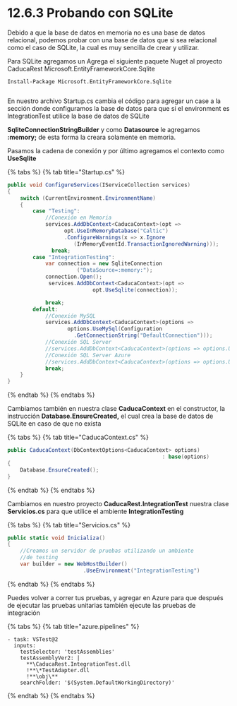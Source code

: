 # 12.6.3 Probando con SQLite

Debido a que la base de datos en memoria no es una base de datos relacional, podemos probar con una base de datos que si sea relacional como el caso de SQLite, la cual es muy sencilla de crear y utilizar.

Para SQLite agregamos un Agrega el siguiente paquete Nuget al proyecto CaducaRest Microsoft.EntityFrameworkCore.Sqlite

```text
Install-Package Microsoft.EntityFrameworkCore.Sqlite 
    
```

En nuestro archivo Startup.cs cambia el código para agregar un case a la sección donde configuramos la base de datos para que si el environment es IntegrationTest utilice la base de datos de SQLite

**SqliteConnectionStringBuilder** y como **Datasource** le agregamos **:memory;** de esta forma la creara solamente en memoria.

Pasamos la cadena de conexión y por último agregamos el contexto como **UseSqlite**

{% tabs %}
{% tab title="Startup.cs" %}
```csharp
public void ConfigureServices(IServiceCollection services)
{
    switch (CurrentEnvironment.EnvironmentName)
    {
        case "Testing":
            //Conexión en Memoria
            services.AddDbContext<CaducaContext>(opt => 
                  opt.UseInMemoryDatabase("Caltic")
                  .ConfigureWarnings(x => x.Ignore
                     (InMemoryEventId.TransactionIgnoredWarning)));
              break;
        case "IntegrationTesting":
            var connection = new SqliteConnection
                      ("DataSource=:memory:");
            connection.Open();
             services.AddDbContext<CaducaContext>(opt => 
                           opt.UseSqlite(connection));

            break;
        default:
            //Conexión MySQL
            services.AddDbContext<CaducaContext>(options => 
                   options.UseMySql(Configuration
                     .GetConnectionString("DefaultConnection")));
            //Conexión SQL Server
            //services.AddDbContext<CaducaContext>(options => options.UseSqlServer(Configuration.GetConnectionString("SQLServerConnection")));
            //Conexión SQL Server Azure
            //services.AddDbContext<CaducaContext>(options => options.UseSqlServer(Configuration.GetConnectionString("AzureSQLConnection")));
            break;
    }
}
```
{% endtab %}
{% endtabs %}

Cambiamos también en nuestra clase **CaducaContext** en el constructor, la instrucción **Database.EnsureCreated,** el cual crea la base de datos de SQLite en caso de que no exista

{% tabs %}
{% tab title="CaducaContext.cs" %}
```csharp
public CaducaContext(DbContextOptions<CaducaContext> options) 
                                                 : base(options)
{
    Database.EnsureCreated();
}
```
{% endtab %}
{% endtabs %}

Cambiamos en nuestro proyecto **CaducaRest.IntegrationTest** nuestra clase **Servicios.cs** para que utilice el ambiente **IntegrationTesting**

{% tabs %}
{% tab title="Servicios.cs" %}
```csharp
public static void Inicializa()
{
    //Creamos un servidor de pruebas utilizando un ambiente
    //de testing
    var builder = new WebHostBuilder()
                        .UseEnvironment("IntegrationTesting")
```
{% endtab %}
{% endtabs %}

Puedes volver a correr tus pruebas, y agregar en Azure para que después de ejecutar las pruebas unitarias también ejecute las pruebas de integración

{% tabs %}
{% tab title="azure.pipelines" %}
```text
- task: VSTest@2
  inputs:
    testSelector: 'testAssemblies'
    testAssemblyVer2: |
      **\CaducaRest.IntegrationTest.dll
      !**\*TestAdapter.dll
      !**\obj\**
    searchFolder: '$(System.DefaultWorkingDirectory)'
```
{% endtab %}
{% endtabs %}


